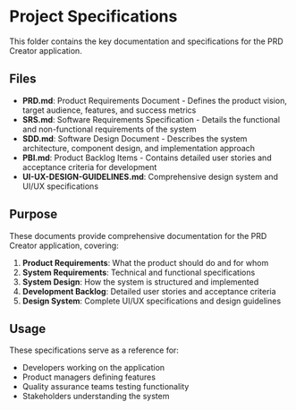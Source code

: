 # Project Specifications

This folder contains the key documentation and specifications for the PRD Creator application.

## Files

- **PRD.md**: Product Requirements Document - Defines the product vision, target audience, features, and success metrics
- **SRS.md**: Software Requirements Specification - Details the functional and non-functional requirements of the system
- **SDD.md**: Software Design Document - Describes the system architecture, component design, and implementation approach
- **PBI.md**: Product Backlog Items - Contains detailed user stories and acceptance criteria for development
- **UI-UX-DESIGN-GUIDELINES.md**: Comprehensive design system and UI/UX specifications

## Purpose

These documents provide comprehensive documentation for the PRD Creator application, covering:

1. **Product Requirements**: What the product should do and for whom
2. **System Requirements**: Technical and functional specifications
3. **System Design**: How the system is structured and implemented
4. **Development Backlog**: Detailed user stories and acceptance criteria
5. **Design System**: Complete UI/UX specifications and design guidelines

## Usage

These specifications serve as a reference for:

- Developers working on the application
- Product managers defining features
- Quality assurance teams testing functionality
- Stakeholders understanding the system
